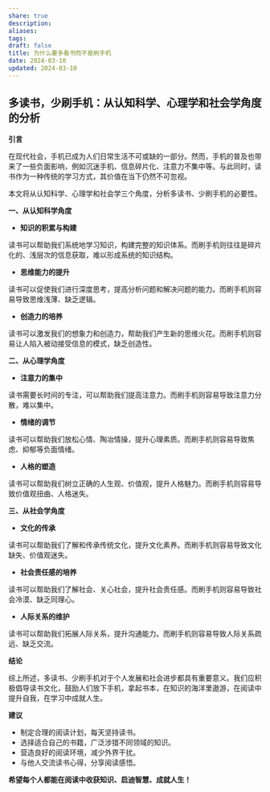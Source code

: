 ```yaml
---
share: true
description: 
aliases: 
tags: 
draft: false
title: 为什么要多看书而不是刷手机
date: 2024-03-10
updated: 2024-03-10
---
```

## 多读书，少刷手机：从认知科学、心理学和社会学角度的分析

**引言**

在现代社会，手机已成为人们日常生活不可或缺的一部分。然而，手机的普及也带来了一些负面影响，例如沉迷手机、信息碎片化、注意力不集中等。与此同时，读书作为一种传统的学习方式，其价值在当下仍然不可忽视。

本文将从认知科学、心理学和社会学三个角度，分析多读书、少刷手机的必要性。

**一、从认知科学角度**

- **知识的积累与构建**

读书可以帮助我们系统地学习知识，构建完整的知识体系。而刷手机则往往是碎片化的、浅层次的信息获取，难以形成系统的知识结构。

- **思维能力的提升**

读书可以促使我们进行深度思考，提高分析问题和解决问题的能力。而刷手机则容易导致思维浅薄、缺乏逻辑。

- **创造力的培养**

读书可以激发我们的想象力和创造力，帮助我们产生新的思维火花。而刷手机则容易让人陷入被动接受信息的模式，缺乏创造性。

**二、从心理学角度**

- **注意力的集中**

读书需要长时间的专注，可以帮助我们提高注意力。而刷手机则容易导致注意力分散，难以集中。

- **情绪的调节**

读书可以帮助我们放松心情、陶冶情操，提升心理素质。而刷手机则容易导致焦虑、抑郁等负面情绪。

- **人格的塑造**

读书可以帮助我们树立正确的人生观、价值观，提升人格魅力。而刷手机则容易导致价值观扭曲、人格迷失。

**三、从社会学角度**

- **文化的传承**

读书可以帮助我们了解和传承传统文化，提升文化素养。而刷手机则容易导致文化缺失、价值观迷失。

- **社会责任感的培养**

读书可以帮助我们了解社会、关心社会，提升社会责任感。而刷手机则容易导致社会冷漠、缺乏同理心。

- **人际关系的维护**

读书可以帮助我们拓展人际关系，提升沟通能力。而刷手机则容易导致人际关系疏远、缺乏交流。

**结论**

综上所述，多读书、少刷手机对于个人发展和社会进步都具有重要意义。我们应积极倡导读书文化，鼓励人们放下手机，拿起书本，在知识的海洋里遨游，在阅读中提升自我，在学习中成就人生。

**建议**

- 制定合理的阅读计划，每天坚持读书。
- 选择适合自己的书籍，广泛涉猎不同领域的知识。
- 营造良好的阅读环境，减少外界干扰。
- 与他人交流读书心得，分享阅读感悟。

**希望每个人都能在阅读中收获知识、启迪智慧、成就人生！**